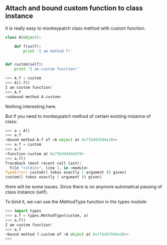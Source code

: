## Attach and bound custom function to class instance


It is really easy to monkeypatch class method with custom function.
```python
class A(object):

    def f(self):
        print 'I am method f!'


def custom(self):
    print 'I am custom function!'

>>> A.f = custom
>>> A().f()
I am custom function!
>>> A.f
<unbound method A.custom>
```

Nothing interesting here.

But if you need to monkeypatch method of certain existing instance of class:

```python
>>> a = A()
>>> a.f
<bound method A.f of <A object at 0x7fb497b94e10>>
>>> a.f = custom
>>> a.f
<function custom at 0x7fb49d458d70>
>>> a.f()
Traceback (most recent call last):
  File "<stdin>", line 1, in <module>
TypeError: custom() takes exactly 1 argument (0 given)
custom() takes exactly 1 argument (0 given)
```

there will be some issues. Since there is no anymore automatical passing of class instance (self).

To bind it, we can use the MethodType function in the types module:

```python
>>> import types
>>> a.f = types.MethodType(custom, a)
>>> a.f()
I am custom function!
>>> a.f
<bound method ?.custom of <A object at 0x7fb497b94e10>>
>>>
```
